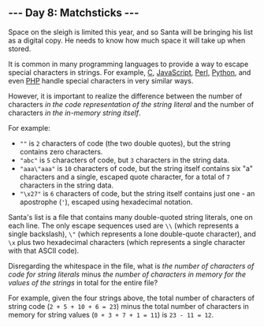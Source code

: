 <h2>--- Day 8: Matchsticks ---</h2><p>Space on the sleigh is limited this year, and so Santa will be bringing his list as a digital copy. He needs to know how much space it will take up when stored.</p>
<p>It is common in many programming languages to provide a way to <span title="It is common for many programmers to try to escape from string escaping.  No such luck here.">escape</span> special characters in strings.  For example, <a href="https://en.wikipedia.org/wiki/Escape_sequences_in_C">C</a>, <a href="https://developer.mozilla.org/en-US/docs/Web/JavaScript/Reference/Global_Objects/String">JavaScript</a>, <a href="http://perldoc.perl.org/perlop.html#Quote-and-Quote-like-Operators">Perl</a>, <a href="https://docs.python.org/2.0/ref/strings.html">Python</a>, and even <a href="http://php.net/manual/en/language.types.string.php#language.types.string.syntax.double">PHP</a> handle special characters in very similar ways.</p>
<p>However, it is important to realize the difference between the number of characters <em>in the code representation of the string literal</em> and the number of characters <em>in the in-memory string itself</em>.</p>
<p>For example:</p>
<ul>
<li><code>""</code> is <code>2</code> characters of code (the two double quotes), but the string contains zero characters.</li>
<li><code>"abc"</code> is <code>5</code> characters of code, but <code>3</code> characters in the string data.</li>
<li><code>"aaa\"aaa"</code> is <code>10</code> characters of code, but the string itself contains six "a" characters and a single, escaped quote character, for a total of <code>7</code> characters in the string data.</li>
<li><code>"\x27"</code> is <code>6</code> characters of code, but the string itself contains just one - an apostrophe (<code>'</code>), escaped using hexadecimal notation.</li>
</ul>
<p>Santa's list is a file that contains many double-quoted string literals, one on each line.  The only escape sequences used are <code>\\</code> (which represents a single backslash), <code>\"</code> (which represents a lone double-quote character), and <code>\x</code> plus two hexadecimal characters (which represents a single character with that ASCII code).</p>
<p>Disregarding the whitespace in the file, what is <em>the number of characters of code for string literals</em> minus <em>the number of characters in memory for the values of the strings</em> in total for the entire file?</p>
<p>For example, given the four strings above, the total number of characters of string code (<code>2 + 5 + 10 + 6 = 23</code>) minus the total number of characters in memory for string values (<code>0 + 3 + 7 + 1 = 11</code>) is <code>23 - 11 = 12</code>.</p>

